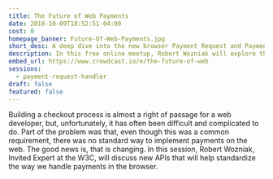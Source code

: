 ```yaml
---
title: The Future of Web Payments
date: 2018-10-09T18:52:51-04:00
cost: 0
homepage_banner: Future-Of-Web-Payments.jpg
short_desc: A deep dive into the new browser Payment Request and Payment Handler APIs
description: In this free online meetup, Robert Wozniak will explore the new browser Payment Request and Payment Handler APIs.
embed_url: https://www.crowdcast.io/e/the-future-of-web
sessions:
  - payment-request-handler
draft: false
featured: false
---
```


Building a checkout process is almost a right of passage for a web developer, but, unfortunately, it has often been difficult and complicated to do. Part of the problem was that, even though this was a common requirement, there was no standard way to implement payments on the web. The good news is, that is changing. In this session, Robert Wozniak, Invited Expert at the W3C, will discuss new APIs that will help standardize the way we handle payments in the browser.
